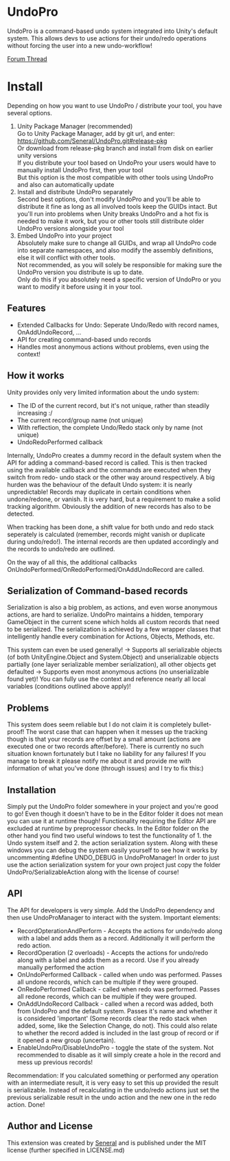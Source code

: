 # UndoPro
UndoPro is a command-based undo system integrated into Unity's default system. This allows devs to use actions for their undo/redo operations without forcing the user into a new undo-workflow!

[Forum Thread](http://forum.unity3d.com/threads/wip-open-source-undopro-command-pattern-undo-integration.406131)

# Install
Depending on how you want to use UndoPro / distribute your tool, you have several options.
1. Unity Package Manager (recommended) <br>
  Go to Unity Package Manager, add by git url, and enter: https://github.com/Seneral/UndoPro.git#release-pkg <br>
  Or download from release-pkg branch and install from disk on earlier unity versions <br>
  If you distribute your tool based on UndoPro your users would have to manually install UndoPro first, then your tool <br>
  But this option is the most compatible with other tools using UndoPro and also can automatically update
2. Install and distribute UndoPro separately <br>
  Second best options, don't modify UndoPro and you'll be able to distribute it fine as long as all involved tools keep the GUIDs intact. But you'll run into problems when Unity breaks UndoPro and a hot fix is needed to make it work, but you or other tools still distribute older UndoPro versions alongside your tool
3. Embed UndoPro into your project <br>
  Absolutely make sure to change all GUIDs, and wrap all UndoPro code into separate namespaces, and also modify the assembly definitions, else it will conflict with other tools. <br>
  Not recommended, as you will solely be responsible for making sure the UndoPro version you distribute is up to date. <br>
  Only do this if you absolutely need a specific version of UndoPro or you want to modify it before using it in your tool.

## Features
- Extended Callbacks for Undo: Seperate Undo/Redo with record names, OnAddUndoRecord, ...
- API for creating command-based undo records
- Handles most anonymous actions without problems, even using the context!

## How it works
Unity provides only very limited information about the undo system:
- The ID of the current record, but it's not unique, rather than steadily increasing :/
- The current record/group name (not unique)
- With reflection, the complete Undo/Redo stack only by name (not unique)
- UndoRedoPerformed callback

Internally, UndoPro creates a dummy record in the default system when the API for adding a command-based record is called. This is then tracked using the available callback and the commands are executed when they switch from redo- undo stack or the other way around respectively.
A big hurden was the behaviour of the default Undo system: it is nearly unpredictable! Records may duplicate in certain conditions when undone/redone, or vanish. It is very hard, but a requirement to make a solid tracking algorithm. Obviously the addition of new records has also to be detected.

When tracking has been done, a shift value for both undo and redo stack seperately is calculated (remember, records might vanish or duplicate during undo/redo!). The internal records are then updated accordingly and the records to undo/redo are outlined.

On the way of all this, the additional callbacks OnUndoPerformed/OnRedoPerformed/OnAddUndoRecord are called.

## Serialization of Command-based records
Serialization is also a big problem, as actions, and even worse anonymous actions, are hard to serialize. UndoPro maintains a hidden, temporary GameObject in the current scene which holds all custom records that need to be serialized. The serialization is achieved by a few wrapper classes that intelligently handle every combination for Actions, Objects, Methods, etc.

This system can even be used generally!
-> Supports all serializable objects (of both UnityEngine.Object and System.Object) and unserializable objects partially (one layer serializable member serialization), all other objects get defaulted
-> Supports even most anonymous actions (no unserializable found yet)! You can fully use the context and reference nearly all local variables (conditions outlined above apply)!

## Problems
This system does seem reliable but I do not claim it is completely bullet-proof!
The worst case that can happen when it messes up the tracking though is that your records are offset by a small amount (actions are executed one or two records after/before). There is currently no such situation known fortunately but I take no liability for any failures!
If you manage to break it please notify me about it and provide me with information of what you've done (through issues) and I try to fix this:)

## Installation
Simply put the UndoPro folder somewhere in your project and you're good to go! Even though it doesn't have to be in the Editor folder it does not mean you can use it at runtime though! Functionality requiring the Editor API are excluded at runtime by preprocessor checks.
In the Editor folder on the other hand you find two useful windows to test the functionality of 1. the Undo system itself and 2. the action serialization system. Along with these windows you can debug the system easily yourself to see how it works by uncommenting #define UNDO_DEBUG in UndoProManager!
In order to just use the action serialization system for your own project just copy the folder UndoPro/SerializableAction along with the license of course!

## API
The API for developers is very simple.
Add the UndoPro dependency and then use UndoProManager to interact with the system. Important elements:
- RecordOpterationAndPerform - Accepts the actions for undo/redo along with a label and adds them as a record. Additionally it will perform the redo action.
- RecordOperation (2 overloads) - Accepts the actions for undo/redo along with a label and adds them as a record. Use if you already manually performed the action
- OnUndoPerformed Callback - called when undo was performed. Passes all undone records, which can be multiple if they were grouped.
- OnRedoPerformed Callback - called when redo was performed. Passes all redone records, which can be multiple if they were grouped.
- OnAddUndoRecord Callback - called when a record was added, both from UndoPro and the default system. Passes it's name and whether it is considered 'important' (Some records clear the redo stack when added, some, like the Selection Change, do not). This could also relate to whether the record added is included in the last group of record or if it opened a new group (uncertain).
- EnableUndoPro/DisableUndoPro - toggle the state of the system. Not recommended to disable as it will simply create a hole in the record and mess up previous records!

Recommendation: If you calculated something or performed any operation with an intermediate result, it is very easy to set this up provided the result is serializable. Instead of recalculating in the undo/redo actions just set the previous serializable result in the undo action and the new one in the redo action. Done!

## Author and License
This extension was created by [Seneral](https://www.seneral.dev/) and is published under the MIT license (further specified in LICENSE.md)
